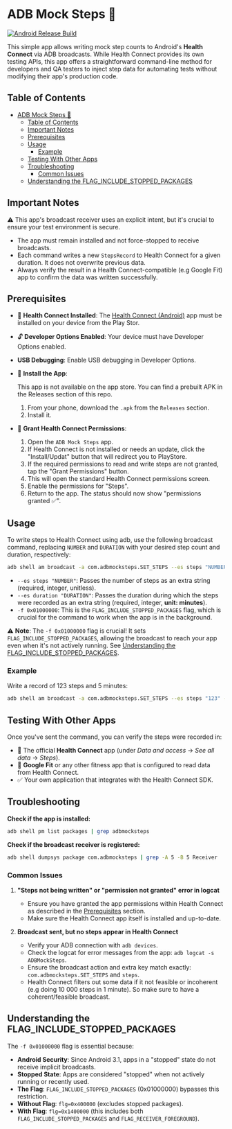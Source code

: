 # ADB Mock Steps 👟

[![Android Release Build](https://github.com/lesurJ/ADB-Mock-Steps/actions/workflows/release.yaml/badge.svg)](https://github.com/lesurJ/ADB-Mock-Steps/actions/workflows/release.yaml)

This simple app allows writing mock step counts to Android's **Health Connect** via ADB broadcasts. While Health Connect provides its own testing APIs, this app offers a straightforward command-line method for developers and QA testers to inject step data for automating tests without modifying their app's production code.

## Table of Contents

- [ADB Mock Steps 👟](#adb-mock-steps-)
  - [Table of Contents](#table-of-contents)
  - [Important Notes](#important-notes)
  - [Prerequisites](#prerequisites)
  - [Usage](#usage)
    - [Example](#example)
  - [Testing With Other Apps](#testing-with-other-apps)
  - [Troubleshooting](#troubleshooting)
    - [Common Issues](#common-issues)
  - [Understanding the FLAG_INCLUDE_STOPPED_PACKAGES](#understanding-the-flag_include_stopped_packages)

## Important Notes

⚠️ This app's broadcast receiver uses an explicit intent, but it's crucial to ensure your test environment is secure.

- The app must remain installed and not force-stopped to receive broadcasts.
- Each command writes a new `StepsRecord` to Health Connect for a given duration. It does not overwrite previous data.
- Always verify the result in a Health Connect-compatible (e.g Google Fit) app to confirm the data was written successfully.

## Prerequisites

- 📱 **Health Connect Installed**: The [Health Connect (Android)](https://play.google.com/store/apps/details?id=com.google.android.apps.healthdata) app must be installed on your device from the Play Stor.

- 🔓 **Developer Options Enabled**: Your device must have Developer Options enabled.

- **USB Debugging**: Enable USB debugging in Developer Options.

- 📲 **Install the App**:

  This app is not available on the app store. You can find a prebuilt APK in the Releases section of this repo.

  1. From your phone, download the `.apk` from the `Releases` section.
  2. Install it.

- 💪 **Grant Health Connect Permissions**:
  1. Open the `ADB Mock Steps` app.
  2. If Health Connect is not installed or needs an update, click the "Install/Updat" button that will redirect you to PlayStore.
  3. If the required permissions to read and write steps are not granted, tap the "Grant Permissions" button.
  4. This will open the standard Health Connect permissions screen.
  5. Enable the permissions for "Steps".
  6. Return to the app. The status should now show "permissions granted ✅".

## Usage

To write steps to Health Connect using adb, use the following broadcast command, replacing `NUMBER` and `DURATION` with your desired step count and duration, respectively:

```bash
adb shell am broadcast -a com.adbmocksteps.SET_STEPS --es steps "NUMBER" --es steps "DURATION" -f 0x01000000
```

- `--es steps "NUMBER"`: Passes the number of steps as an extra string (required, integer, unitless).
- `--es duration "DURATION"`: Passes the duration during which the steps were recorded as an extra string (required, integer, **unit: minutes**).
- `-f 0x01000000`: This is the `FLAG_INCLUDE_STOPPED_PACKAGES` flag, which is crucial for the command to work when the app is in the background.

⚠️ **Note**: The `-f 0x01000000` flag is crucial! It sets `FLAG_INCLUDE_STOPPED_PACKAGES`, allowing the broadcast to reach your app even when it's not actively running. See [Understanding the FLAG_INCLUDE_STOPPED_PACKAGES](#understanding-the-flag_include_stopped_packages).

### Example

Write a record of 123 steps and 5 minutes:

```bash
adb shell am broadcast -a com.adbmocksteps.SET_STEPS --es steps "123" --es duration "5" -f 0x01000000
```

## Testing With Other Apps

Once you've sent the command, you can verify the steps were recorded in:

- 💪 The official **Health Connect** app (under _Data and access_ -> _See all data_ -> _Steps_).
- 🏃 **Google Fit** or any other fitness app that is configured to read data from Health Connect.
- ✅ Your own application that integrates with the Health Connect SDK.

## Troubleshooting

**Check if the app is installed:**

```bash
adb shell pm list packages | grep adbmocksteps
```

**Check if the broadcast receiver is registered:**

```bash
adb shell dumpsys package com.adbmocksteps | grep -A 5 -B 5 Receiver
```

### Common Issues

1. **"Steps not being written" or "permission not granted" error in logcat**

   - Ensure you have granted the app permissions within Health Connect as described in the [Prerequisites](#prerequisites) section.
   - Make sure the Health Connect app itself is installed and up-to-date.

2. **Broadcast sent, but no steps appear in Health Connect**
   - Verify your ADB connection with `adb devices`.
   - Check the logcat for error messages from the app: `adb logcat -s ADBMockSteps`.
   - Ensure the broadcast action and extra key match exactly: `com.adbmocksteps.SET_STEPS` and `steps`.
   - Health Connect filters out some data if it not feasible or incoherent (e.g doing 10 000 steps in 1 minute). So make sure to have a coherent/feasible broadcast.

## Understanding the FLAG_INCLUDE_STOPPED_PACKAGES

The `-f 0x01000000` flag is essential because:

- **Android Security**: Since Android 3.1, apps in a "stopped" state do not receive implicit broadcasts.
- **Stopped State**: Apps are considered "stopped" when not actively running or recently used.
- **The Flag**: `FLAG_INCLUDE_STOPPED_PACKAGES` (0x01000000) bypasses this restriction.
- **Without Flag**: `flg=0x400000` (excludes stopped packages).
- **With Flag**: `flg=0x1400000` (this includes both `FLAG_INCLUDE_STOPPED_PACKAGES` and `FLAG_RECEIVER_FOREGROUND`).
